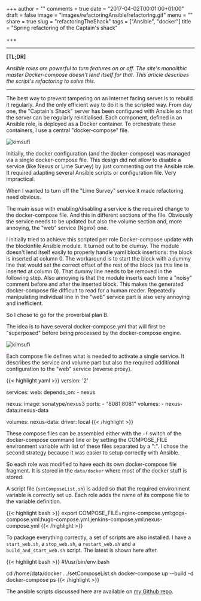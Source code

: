 +++
author = ""
comments = true
date = "2017-04-02T00:01:00+01:00"
draft = false
image = "images/refactoringAnsible/refactoring.gif"
menu = ""
share = true
slug = "refactoringTheShack"
tags = ["Ansible", "docker"]
title = "Spring refactoring of the Captain's shack"

+++

***

**[TL;DR]**

*Ansible roles are powerful to turn features on or off. The site's monolithic master Docker-compose doesn't lend itself for that. This article describes the script's refactoring to solve this.*

***


The best way to prevent tampering on an Internet facing server is to rebuild it regularly. And the only efficient way to do it is the scripted way. From day one, the "Captain's Shack" server has been configured with Ansible so that the server can be regularly reinitialised. 
Each component, defined in an Ansible role, is deployed as a Docker container. To orchestrate these containers, I use a central "docker-compose" file.

![kimsufi](/images/refactoringAnsible/Kimsufi.png)

Initially, the docker configuration (and the docker-compose) was managed via a single docker-compose file. This design did not allow to disable a service (like Nexus or Lime Survey) by just commenting out the Ansible role. It required adapting several Ansible scripts or configuration file. Very impractical.  

When I wanted to turn off the "Lime Survey" service it made refactoring need obvious.

The main issue with enabling/disabling a service is the required change to the docker-compose file. And this in different sections of the file.  Obviously the service needs to be updated but also the volume section and, more annoying, the "web" service (Nginx) one. 

I initially tried to achieve this scripted per role Docker-compose update with the blockinfile Ansible module. It turned out to be clumsy. The module doesn't lend itself easily to properly handle yaml block insertions: the block is inserted at column 0. The workaround is to start the block with a dummy line that would set the correct offset of the rest of the block (as this line is inserted at column 0). That dummy line needs to be removed in the following step. Also annoying is that the module inserts each time a "noisy" comment before and after the inserted block. This makes the generated docker-compose file difficult to read for a human reader. Repeatedly manipulating individual line in the "web" service part is also very annoying and inefficient.

So I chose to go for the proverbial plan B.

The idea is to have several docker-compose.yml that will first be "superposed" before being processed by the docker-compose engine. 

![kimsufi](/images/refactoringAnsible/layers2.png)

Each compose file defines what is needed to activate a single service. It describes the service and volume part but also the required additional configuration to the "web" service (reverse proxy).

{{< highlight yaml >}}
version: '2'

services:
  web:
    depends_on:
      - nexus

  nexus:
    image: sonatype/nexus3
    ports:
      - "8081:8081"
    volumes:
      - nexus-data:/nexus-data

volumes:
  nexus-data:
    driver: local
{{< /highlight >}}

These compose files can be assembled either with the `-f` switch of the docker-compose command line or by setting the COMPOSE_FILE environment variable with list of these files separated by a ":". I chose the second strategy because it was easier to setup correctly with Ansible.

So each role was modified to have each its own docker-compose file fragment. It is stored in the `data/docker` where most of the docker stuff is stored.

A script file (`setComposeList.sh`) is added so that the required environment variable is correctly set up. Each role adds the name of its compose file to the variable definition.

{{< highlight bash >}}
export COMPOSE_FILE=nginx-compose.yml:gogs-compose.yml:hugo-compose.yml:jenkins-compose.yml:nexus-compose.yml
{{< /highlight >}}

To package everything correctly, a set of scripts are also installed. I have a `start_web.sh`, a `stop_web.sh`, a `restart_web.sh` and a `build_and_start_web.sh` script. The latest is shown here after.

{{< highlight bash >}}
#!/usr/bin/env bash

cd /home/data/docker
. ./setComposeList.sh
docker-compose up --build -d
docker-compose ps
{{< /highlight >}}

The ansible scripts discussed here are available on [my Github repo](https://github.com/jmMeessen/the-captains-shack).

